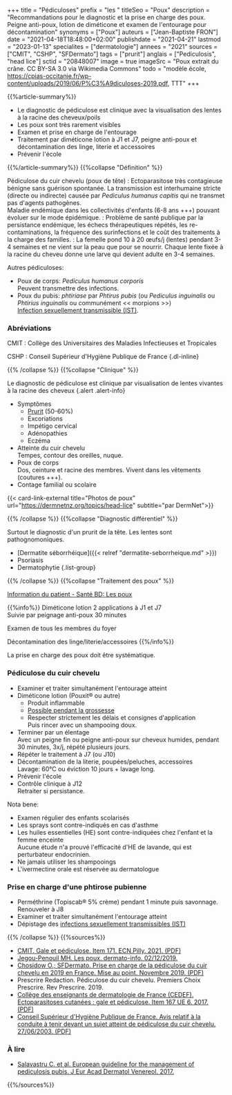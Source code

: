 +++
title = "Pédiculoses"
prefix = "les "
titleSeo = "Poux"
description = "Recommandations pour le diagnostic et la prise en charge des poux. Peigne anti-poux, lotion de diméticone et examen de l'entourage pour décontamination"
synonyms = ["Poux"]
auteurs = ["Jean-Baptiste FRON"]
date = "2021-04-18T18:48:00+02:00"
publishdate = "2021-04-21"
lastmod = "2023-01-13"
specialites = ["dermatologie"]
annees = "2021"
sources = ["CMIT", "CSHP", "SFDermato"]
tags = ["prurit"]
anglais = ["Pediculosis", "head lice"]
sctid = "20848007"
image = true
imageSrc = "Poux extrait du crâne. CC BY-SA 3.0 via Wikimedia Commons"
todo = "modèle école, https://cpias-occitanie.fr/wp-content/uploads/2019/06/P%C3%A9diculoses-2019.pdf, TTT"
+++

{{%article-summary%}}

- Le diagnostic de pédiculose est clinique avec la visualisation des lentes à la racine des cheveux/poils
- Les poux sont très rarement visibles
- Examen et prise en charge de l'entourage
- Traitement par diméticone lotion à J1 et J7, peigne anti-poux et décontamination des linge, literie et accessoires
- Prévenir l'école

{{%/article-summary%}}
{{%collapse "Définition" %}}

Pédiculose du cuir chevelu (poux de tête)
: Ectoparasitose très contagieuse bénigne sans guérison spontanée. La transmission est interhumaine stricte (directe ou indirecte) causée par *Pediculus humanus capitis* qui ne transmet pas d'agents pathogènes.  
Maladie endémique dans les collectivités d'enfants (6-8 ans +++) pouvant évoluer sur le mode épidémique.
: Problème de santé publique par la persistance endémique, les échecs thérapeutiques répétés, les re-contaminations, la fréquence des surinfections et le coût des traitements à la charge des familles.
: La femelle pond 10 à 20 œufs/j (lentes) pendant 3-4 semaines et ne vient sur la peau que pour se nourrir. Chaque lente fixée à la racine du cheveu donne une larve qui devient adulte en 3-4 semaines.

Autres pédiculoses:

- Poux de corps: *Pediculus humanus corporis*  
  Peuvent transmettre des infections.
- Poux du pubis: *phtiriase* par *Phtirus pubis* (ou *Pediculus inguinalis* ou *Phtirius inguinalis* ou communément << morpions >>)  
  [Infection sexuellement transmissible (IST)](/tags/ist/).

### Abréviations

CMIT
: Collège des Universitaires des Maladies Infectieuses et Tropicales

CSHP
: Conseil Supérieur d'Hygiène Publique de France
{.dl-inline}

{{% /collapse %}}
{{%collapse "Clinique" %}}

Le diagnostic de pédiculose est clinique par visualisation de lentes vivantes à la racine des cheveux
{.alert .alert-info}

- Symptômes
  - [Prurit](/tags/prurit/) (50-60%)
  - Excoriations
  - Impétigo cervical
  - Adénopathies
  - Eczéma
- Atteinte du cuir chevelu  
  Tempes, contour des oreilles, nuque.
- Poux de corps  
  Dos, ceinture et racine des membres. Vivent dans les vêtements (coutures +++).
- Contage familial ou scolaire

{{< card-link-external title="Photos de poux" url="https://dermnetnz.org/topics/head-lice" subtitle="par DermNet">}}

{{% /collapse %}}
{{%collapse "Diagnostic différentiel" %}}

Surtout le diagnostic d'un prurit de la tête. Les lentes sont pathognomoniques.

- [Dermatite séborrhéique]({{< relref "dermatite-seborrheique.md" >}})
- Psoriasis
- Dermatophytie
{.list-group}

{{% /collapse %}}
{{%collapse "Traitement des poux" %}}

[Information du patient - Santé BD: Les poux](https://santebd.org/les-fiches-santebd/docteur-generaliste/je-me-protege-contre-les-poux)

{{%info%}}
Diméticone lotion 2 applications à J1 et J7  
Suivie par peignage anti-poux 30 minutes

Examen de tous les membres du foyer

Décontamination des linge/literie/accessoires
{{%/info%}}

La prise en charge des poux doit être systématique.

### Pédiculose du cuir chevelu

- Examiner et traiter simultanément l'entourage atteint
- Diméticone lotion (Pouxit® ou autre)
  - Produit inflammable
  - [Possible pendant la grossesse](http://lecrat.fr/articleSearchSaisie.php?recherche=dimeticone)
  - Respecter strictement les délais et consignes d'application  
  Puis rincer avec un shampooing doux.
- Terminer par un élentage  
  Avec un peigne fin ou peigne anti-poux sur cheveux humides, pendant 30 minutes, 3x/j, répété plusieurs jours.
- Répéter le traitement à J7 (ou J10)
- Décontamination de la literie, poupées/peluches, accessoires  
  Lavage: 60°C ou éviction 10 jours + lavage long.
- Prévenir l'école
- Contrôle clinique à J12  
  Retraiter si persistance.

Nota bene:

- Examen régulier des enfants scolarisés
- Les sprays sont contre-indiqués en cas d'asthme
- Les huiles essentielles (HE) sont contre-indiquées chez l'enfant et la femme enceinte  
  Aucune étude n'a prouvé l'efficacité d'HE de lavande, qui est perturbateur endocrinien.
- Ne jamais utiliser les shampooings
- L'ivermectine orale est réservée au dermatologue

### Prise en charge d'une phtirose pubienne

- Perméthrine (Topiscab® 5% crème) pendant 1 minute puis savonnage. Renouveler à J8
- Examiner et traiter simultanément l'entourage atteint
- Dépistage des [infections sexuellement transmissibles (IST)](/tags/ist/)

{{% /collapse %}}
{{%sources%}}

- [CMIT. Gale et pédiculose. Item 171. ECN.Pilly. 2021. (PDF)](https://www.infectiologie.com/UserFiles/File/pilly-etudiant/ecn-2020-171-web.pdf)
- [Jegou-Penouil MH. Les poux. dermato-info. 02/12/2019.](https://dermato-info.fr/fr/les-maladies-de-la-peau/les-poux)
- [Chosidow O.; SFDermato. Prise en charge de la pédiculose du cuir chevelu en 2019 en France. Mise au point. Novembre 2019. (PDF)](https://www.sfdermato.org/media/pdf/actualite/note-pediculos-sfd-gridist-51283d08cd07c9ac26310a6d2669ff30.pdf)
- Prescrire Redaction. Pédiculose du cuir chevelu. Premiers Choix Prescrire. Rev Prescrire. 2019.
- [Collège des enseignants de dermatologie de France (CEDEF). Ectoparasitoses cutanées : gale et pédiculose. Item 167 UE 6. 2017. (PDF)](https://cedef.info/wp-content/uploads/2022/10/15-Item-167-UE6-Ectoparasitoses-cutanees-gale-et-pediculose.pdf)
- [Conseil Supérieur d'Hygiène Publique de France. Avis relatif à la conduite à tenir devant un sujet atteint de pédiculose du cuir chevelu. 27/06/2003. (PDF)](https://www.hcsp.fr/Explore.cgi/Telecharger?NomFichier=a_mt_270603_pediculose.pdf)

### À lire

- [Salavastru C. et al. European guideline for the management of pediculosis pubis. J Eur Acad Dermatol Venereol. 2017.](https://onlinelibrary.wiley.com/doi/epdf/10.1111/jdv.14420)

{{%/sources%}}
